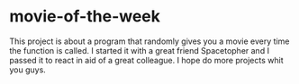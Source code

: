 # movie-of-the-week
This project is about a program that randomly gives you a movie every time the function is called. I started it with a great friend Spacetopher and I passed it to react in aid of a great colleague. I hope do more projects whit you guys.
